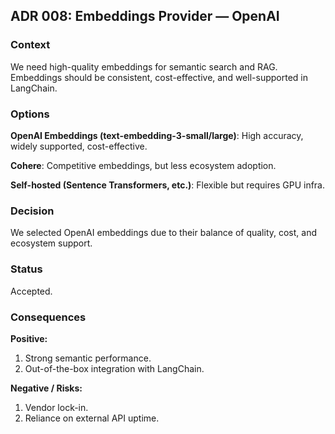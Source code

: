 ## ADR 008: Embeddings Provider — OpenAI

### Context
 We need high-quality embeddings for semantic search and RAG. Embeddings should be consistent, cost-effective, and well-supported in LangChain.

### Options
**OpenAI Embeddings (text-embedding-3-small/large)**: High accuracy, widely supported, cost-effective.

**Cohere**: Competitive embeddings, but less ecosystem adoption.

**Self-hosted (Sentence Transformers, etc.)**: Flexible but requires GPU infra.

### Decision
 We selected OpenAI embeddings due to their balance of quality, cost, and ecosystem support.

### Status
 Accepted.

### Consequences
**Positive:**
1. Strong semantic performance.
2. Out-of-the-box integration with LangChain.

**Negative / Risks:**
1. Vendor lock-in.
2. Reliance on external API uptime.
